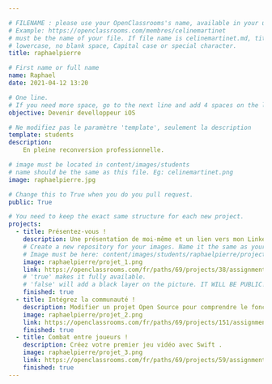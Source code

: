 ```yaml
---

# FILENAME : please use your OpenClassrooms's name, available in your url.
# Example: https://openclassrooms.com/membres/celinemartinet
# must be the name of your file. If file name is celinemartinet.md, title is celinemartinet.
# lowercase, no blank space, Capital case or special character.
title: raphaelpierre

# First name or full name
name: Raphael
date: 2021-04-12 13:20

# One line.
# If you need more space, go to the next line and add 4 spaces on the left, as in 'description'.
objective: Devenir develloppeur iOS

# Ne modifiez pas le paramètre 'template', seulement la description
template: students
description:
    En pleine reconversion professionnelle.

# image must be located in content/images/students
# name should be the same as this file. Eg: celinemartinet.png
image: raphaelpierre.jpg

# Change this to True when you do you pull request.
public: True

# You need to keep the exact same structure for each new project.
projects:
  - title: Présentez-vous !
    description: Une présentation de moi-même et un lien vers mon LinkedIn.
    # Create a new repository for your images. Name it the same as your nickname and profile picture.
    # Image must be here: content/images/students/raphaelpierre/project1.png
    image: raphaelpierre/projet_1.png
    link: https://openclassrooms.com/fr/paths/69/projects/38/assignment
    # 'true' makes it fully available.
    # 'false' will add a black layer on the picture. IT WILL BE PUBLIC!
    finished: true
  - title: Intégrez la communauté !
    description: Modifier un projet Open Source pour comprendre le fonctionnement de Git.
    image: raphaelpierre/projet_2.png
    link: https://openclassrooms.com/fr/paths/69/projects/151/assignment
    finished: true
  - title: Combat entre joueurs !
    description: Créez votre premier jeu vidéo avec Swift .
    image: raphaelpierre/projet_3.png
    link: https://openclassrooms.com/fr/paths/69/projects/59/assignment
    finished: true
---
```

